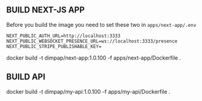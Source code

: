 ## BUILD NEXT-JS APP

Before you build the image you need to set these two in `apps/next-app/.env`

```.env
NEXT_PUBLIC_AUTH_URL=http://localhost:3333
NEXT_PUBLIC_WEBSOCKET_PRESENCE_URL=ws://localhost:3333/presence
NEXT_PUBLIC_STRIPE_PUBLISHABLE_KEY=
```

docker build -t dimpap/next-app:1.0.100 -f apps/next-app/Dockerfile .

## BUILD API

docker build -t dimpap/my-api:1.0.100 -f apps/my-api/Dockerfile .
